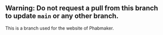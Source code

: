 Warning: Do not request a pull from this branch to update `main` or any other branch.
--------
This is a branch used for the website of Phabmaker.
